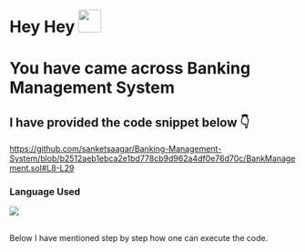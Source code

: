 # Hey Hey <a> <img width= "40px " src = "https://camo.githubusercontent.com/e8e7b06ecf583bc040eb60e44eb5b8e0ecc5421320a92929ce21522dbc34c891/68747470733a2f2f6d656469612e67697068792e636f6d2f6d656469612f6876524a434c467a6361737252346961377a2f67697068792e676966"> </a>

# You have came across Banking Management System

## I have provided the code snippet below :point_down:
https://github.com/sanketsaagar/Banking-Management-System/blob/b2512aeb1ebca2e1bd778cb9d962a4df0e76d70c/BankManagement.sol#L8-L29

### Language Used
<p align="left">
  <a href="https://skillicons.dev">
    <img src="https://skillicons.dev/icons?i=solidity" />
  </a>
</p>
 <br>
 Below I have mentioned step by step how one can execute the code.
 </br>


